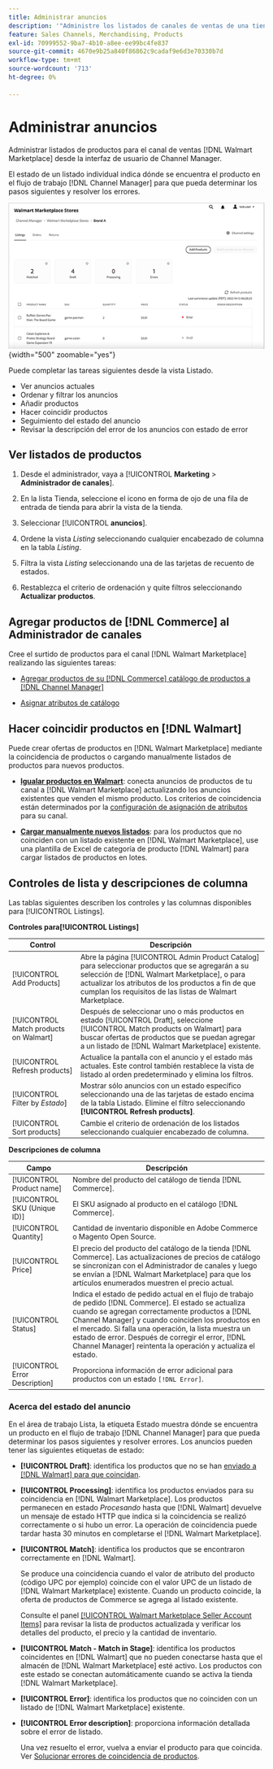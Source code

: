 ```yaml
---
title: Administrar anuncios
description: '"Administre los listados de canales de ventas de una tienda  [!DNL Commerce] con el Administrador de canales para Adobe Commerce y el Magento Open Source".'
feature: Sales Channels, Merchandising, Products
exl-id: 70999552-9ba7-4b10-a8ee-ee99bc4fe837
source-git-commit: 4670e9b25a840f86862c9cadaf9e6d3e70330b7d
workflow-type: tm+mt
source-wordcount: '713'
ht-degree: 0%

---
```


# Administrar anuncios

Administrar listados de productos para el canal de ventas [!DNL Walmart Marketplace] desde la interfaz de usuario de Channel Manager.

El estado de un listado individual indica dónde se encuentra el producto en el flujo de trabajo [!DNL Channel Manager] para que pueda determinar los pasos siguientes y resolver los errores.

![Página de anuncios para un canal de ventas conectado](assets/listings-dashboard-view.png){width="500" zoomable="yes"}

Puede completar las tareas siguientes desde la vista Listado.

* Ver anuncios actuales
* Ordenar y filtrar los anuncios
* Añadir productos
* Hacer coincidir productos
* Seguimiento del estado del anuncio
* Revisar la descripción del error de los anuncios con estado de error

## Ver listados de productos

1. Desde el administrador, vaya a [!UICONTROL **Marketing** > **Administrador de canales**].

1. En la lista Tienda, seleccione el icono en forma de ojo de una fila de entrada de tienda para abrir la vista de la tienda.

1. Seleccionar [!UICONTROL **anuncios**].

1. Ordene la vista *Listing* seleccionando cualquier encabezado de columna en la tabla *Listing*.

1. Filtra la vista *Listing* seleccionando una de las tarjetas de recuento de estados.

1. Restablezca el criterio de ordenación y quite filtros seleccionando **Actualizar productos**.

## Agregar productos de [!DNL Commerce] al Administrador de canales

Cree el surtido de productos para el canal [!DNL Walmart Marketplace] realizando las siguientes tareas:

* [Agregar productos de su  [!DNL Commerce] catálogo de productos a [!DNL Channel Manager]](add-products-to-channel-store.md)

* [Asignar atributos de catálogo](map-catalog-attributes.md#configure-product-attribute-settings)

## Hacer coincidir productos en [!DNL Walmart]

Puede crear ofertas de productos en [!DNL Walmart Marketplace] mediante la coincidencia de productos o cargando manualmente listados de productos para nuevos productos.

* **[Igualar productos en Walmart](connect-listings-to-marketplace.md)**: conecta anuncios de productos de tu canal a [!DNL Walmart Marketplace] actualizando los anuncios existentes que venden el mismo producto. Los criterios de coincidencia están determinados por la [configuración de asignación de atributos](map-catalog-attributes.md) para su canal.

* **[Cargar manualmente nuevos listados](connect-listings-to-marketplace.md#upload-new-product-listings)**: para los productos que no coinciden con un listado existente en [!DNL Walmart Marketplace], use una plantilla de Excel de categoría de producto [!DNL Walmart] para cargar listados de productos en lotes.

## Controles de lista y descripciones de columna

Las tablas siguientes describen los controles y las columnas disponibles para [!UICONTROL Listings].

**Controles para[!UICONTROL Listings]**

| **Control** | **Descripción** |
|----------------------------------------|-------------------------------------------------------------------------------------------------------------------------------------------------------------------------------------------------------------------|
| [!UICONTROL Add Products] | Abre la página [!UICONTROL Admin Product Catalog] para seleccionar productos que se agregarán a su selección de [!DNL Walmart Marketplace], o para actualizar los atributos de los productos a fin de que cumplan los requisitos de las listas de Walmart Marketplace. |
| [!UICONTROL Match products on Walmart] | Después de seleccionar uno o más productos en estado [!UICONTROL Draft], seleccione [!UICONTROL Match products on Walmart] para buscar ofertas de productos que se puedan agregar a un listado de [!DNL Walmart Marketplace] existente. |
| [!UICONTROL Refresh products] | Actualice la pantalla con el anuncio y el estado más actuales. Este control también restablece la vista de listado al orden predeterminado y elimina los filtros. |
| [!UICONTROL Filter by *Estado*] | Mostrar sólo anuncios con un estado específico seleccionando una de las tarjetas de estado encima de la tabla Listado. Elimine el filtro seleccionando **[!UICONTROL Refresh products]**. |
| [!UICONTROL Sort products] | Cambie el criterio de ordenación de los listados seleccionando cualquier encabezado de columna. |


**Descripciones de columna**

| **Campo** | **Descripción** |
|--------------------------------|-------------------------------------------------------------------------------------------------------------------------------------------------------------------------------------------------------------------------------------------------------------------------------------------------------------------------------------------------------------------|
| [!UICONTROL Product name] | Nombre del producto del catálogo de tienda [!DNL Commerce]. |
| [!UICONTROL SKU (Unique ID)] | El SKU asignado al producto en el catálogo [!DNL Commerce]. |
| [!UICONTROL  Quantity] | Cantidad de inventario disponible en Adobe Commerce o Magento Open Source. |
| [!UICONTROL Price] | El precio del producto del catálogo de la tienda [!DNL Commerce]. Las actualizaciones de precios de catálogo se sincronizan con el Administrador de canales y luego se envían a [!DNL Walmart Marketplace] para que los artículos enumerados muestren el precio actual. |
| [!UICONTROL Status] | Indica el estado de pedido actual en el flujo de trabajo de pedido [!DNL Commerce]. El estado se actualiza cuando se agregan correctamente productos a [!DNL Channel Manager] y cuando coinciden los productos en el mercado. Si falla una operación, la lista muestra un estado de error. Después de corregir el error, [!DNL Channel Manager] reintenta la operación y actualiza el estado. |
| [!UICONTROL Error Description] | Proporciona información de error adicional para productos con un estado `[!DNL Error]`. |

### Acerca del estado del anuncio

En el área de trabajo Lista, la etiqueta Estado muestra dónde se encuentra un producto en el flujo de trabajo [!DNL Channel Manager] para que pueda determinar los pasos siguientes y resolver errores. Los anuncios pueden tener las siguientes etiquetas de estado:

* **[!UICONTROL Draft]**: identifica los productos que no se han [enviado a [!DNL Walmart] para que coincidan](connect-listings-to-marketplace.md#match-products).

* **[!UICONTROL Processing]**: identifica los productos enviados para su coincidencia en [!DNL Walmart Marketplace]. Los productos permanecen en estado *Procesando* hasta que [!DNL Walmart] devuelve un mensaje de estado HTTP que indica si la coincidencia se realizó correctamente o si hubo un error. La operación de coincidencia puede tardar hasta 30 minutos en completarse el [!DNL Walmart Marketplace].

* **[!UICONTROL Match]**: identifica los productos que se encontraron correctamente en [!DNL Walmart].

  Se produce una coincidencia cuando el valor de atributo del producto (código UPC por ejemplo) coincide con el valor UPC de un listado de [!DNL Walmart Marketplace] existente. Cuando un producto coincide, la oferta de productos de Commerce se agrega al listado existente.

  Consulte el panel [[!UICONTROL Walmart Marketplace Seller Account Items]](https://seller.walmart.com/items-and-inventory/manage-items) para revisar la lista de productos actualizada y verificar los detalles del producto, el precio y la cantidad de inventario.

* **[!UICONTROL Match - Match in Stage]**: identifica los productos coincidentes en [!DNL Walmart] que no pueden conectarse hasta que el almacén de [!DNL Walmart Marketplace] esté activo. Los productos con este estado se conectan automáticamente cuando se activa la tienda [!DNL Walmart Marketplace].

* **[!UICONTROL Error]**: identifica los productos que no coinciden con un listado de [!DNL Walmart Marketplace] existente.

* **[!UICONTROL Error description]**: proporciona información detallada sobre el error de listado.

  Una vez resuelto el error, vuelva a enviar el producto para que coincida. Ver [Solucionar errores de coincidencia de productos](connect-listings-to-marketplace.md#troubleshoot-product-match-errors).
